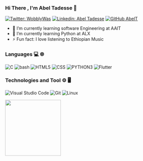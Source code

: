 ### Hi There , I'm Abel Tadesse 👋

[![Twitter: WobblyWas](https://img.shields.io/twitter/follow/Abel?style=social)](https://twitter.com/AB3LT)
[![Linkedin: Abel Tadesse](https://www.linkedin.com/in/abel-tadesse-8006081b9/?lipi=urn%3Ali%3Apage%3Ad_flagship3_feed%3B3KLWWPvATdqQ4N2GT7qPXw%3D%3D)](https://www.linkedin.com/in/abel-tadesse-8006081b9/?lipi=urn%3Ali%3Apage%3Ad_flagship3_feed%3B3KLWWPvATdqQ4N2GT7qPXw%3D%3D)
[![GitHub AbelT](https://img.shields.io/github/followers/Emmanuel-Munubi?label=follow&style=social)](https://github.com/ab3lT)


- 🌱 I’m currently learning software Engineering at AAIT
- 🌱 I’m currently learning Python at ALX
- ⚡ Fun fact: I love listening to Ethiopian Music



### Languages 💻 🌐
![C](https://img.shields.io/badge/-C-000?&logo=C)
![bash](https://img.shields.io/badge/-bash-000?&logo=bash)
![HTML5](https://img.shields.io/badge/-HTML5-333333?style=flat&logo=HTML5) 
![CSS](https://img.shields.io/badge/-CSS-333333?style=flat&logo=CSS3)
![PYTHON3](https://img.shields.io/badge/-PYTHON3-333333?style=flat&logo=PYTHON3)
![Flutter](https://img.shields.io/badge/-PYTHON3-333333?style=flat&logo=PYTHON3)


### Technologies and Tool ⚙️ 🖥
![Visual Studio Code](https://img.shields.io/badge/-Visual%20Studio%20Code-333333?style=flat&logo=visual-studio-code&logoColor=007ACC)
![Git](https://img.shields.io/badge/-Git-333333?style=flat&logo=git)
![Linux](https://img.shields.io/badge/-Linux-000?&logo=Linux&logoColor=FCC624)

<img height="180em" src="https://github-readme-stats.vercel.app/api?username=ab3lT&show_icons=true&hide_border=true&&count_private=true&include_all_commits=true" />


  
